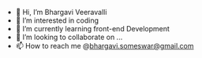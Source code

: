- 👋 Hi, I’m Bhargavi Veeravalli
- 👀 I’m interested in coding
- 🌱 I’m currently learning front-end Development
- 💞️ I’m looking to collaborate on ...
- 📫 How to reach me @bhargavi.someswar@gmail.com

<!---
Bhargavi is a ✨ special ✨ repository because its `README.md` (this file) appears on your GitHub profile.
You can click the Preview link to take a look at your changes.
--->
